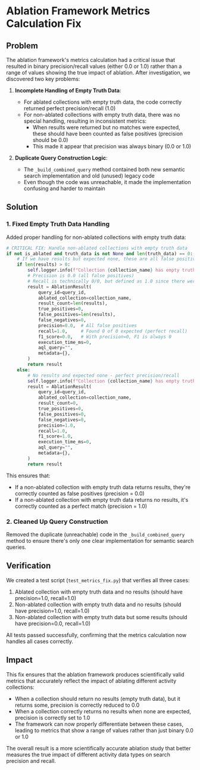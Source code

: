 # Ablation Framework Metrics Calculation Fix

## Problem

The ablation framework's metrics calculation had a critical issue that resulted in binary precision/recall values (either 0.0 or 1.0) rather than a range of values showing the true impact of ablation. After investigation, we discovered two key problems:

1. **Incomplete Handling of Empty Truth Data**:
   - For ablated collections with empty truth data, the code correctly returned perfect precision/recall (1.0)
   - For non-ablated collections with empty truth data, there was no special handling, resulting in inconsistent metrics:
     - When results were returned but no matches were expected, these should have been counted as false positives (precision should be 0.0)
     - This made it appear that precision was always binary (0.0 or 1.0)

2. **Duplicate Query Construction Logic**:
   - The `_build_combined_query` method contained both new semantic search implementation and old (unused) legacy code
   - Even though the code was unreachable, it made the implementation confusing and harder to maintain

## Solution

### 1. Fixed Empty Truth Data Handling

Added proper handling for non-ablated collections with empty truth data:

```python
# CRITICAL FIX: Handle non-ablated collections with empty truth data
if not is_ablated and truth_data is not None and len(truth_data) == 0:
    # If we have results but expected none, these are all false positives
    if len(results) > 0:
        self.logger.info(f"Collection {collection_name} has empty truth data but returned {len(results)} results - all are false positives")
        # Precision is 0.0 (all false positives)
        # Recall is technically 0/0, but defined as 1.0 since there were no expected results to find
        result = AblationResult(
            query_id=query_id,
            ablated_collection=collection_name,
            result_count=len(results),
            true_positives=0,
            false_positives=len(results),
            false_negatives=0,
            precision=0.0,  # All false positives
            recall=1.0,     # Found 0 of 0 expected (perfect recall)
            f1_score=0.0,   # With precision=0, F1 is always 0
            execution_time_ms=0,
            aql_query="",
            metadata={},
        )
        return result
    else:
        # No results and expected none - perfect precision/recall
        self.logger.info(f"Collection {collection_name} has empty truth data and returned no results - perfect match")
        result = AblationResult(
            query_id=query_id,
            ablated_collection=collection_name,
            result_count=0,
            true_positives=0,
            false_positives=0,
            false_negatives=0,
            precision=1.0,
            recall=1.0,
            f1_score=1.0,
            execution_time_ms=0,
            aql_query="",
            metadata={},
        )
        return result
```

This ensures that:
- If a non-ablated collection with empty truth data returns results, they're correctly counted as false positives (precision = 0.0)
- If a non-ablated collection with empty truth data returns no results, it's correctly counted as a perfect match (precision = 1.0)

### 2. Cleaned Up Query Construction

Removed the duplicate (unreachable) code in the `_build_combined_query` method to ensure there's only one clear implementation for semantic search queries.

## Verification

We created a test script (`test_metrics_fix.py`) that verifies all three cases:

1. Ablated collection with empty truth data and no results (should have precision=1.0, recall=1.0)
2. Non-ablated collection with empty truth data and no results (should have precision=1.0, recall=1.0)
3. Non-ablated collection with empty truth data but some results (should have precision=0.0, recall=1.0)

All tests passed successfully, confirming that the metrics calculation now handles all cases correctly.

## Impact

This fix ensures that the ablation framework produces scientifically valid metrics that accurately reflect the impact of ablating different activity collections:

- When a collection should return no results (empty truth data), but it returns some, precision is correctly reduced to 0.0
- When a collection correctly returns no results when none are expected, precision is correctly set to 1.0
- The framework can now properly differentiate between these cases, leading to metrics that show a range of values rather than just binary 0.0 or 1.0

The overall result is a more scientifically accurate ablation study that better measures the true impact of different activity data types on search precision and recall.
